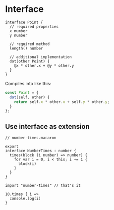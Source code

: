 # Interface

```
interface Point {
  // required properties
  x number
  y number

  // required method
  length() number

  // additional implementation
  dot(other Point) {
    @x * other.x + @y * other.y
  }
}
```

Compiles into like this:

```js
const Point = {
  dot(self, other) {
    return self.x * other.x + self.y * other.y;
  }
};

```

## Use interface as extension

```
// number-times.macaron

export
interface NumberTimes : number {
  times(block (i number) => number) {
    for var i = 0, i < this; i += 1 {
      block(i)
    }
  }
}
```

```
import "number-times" // that's it

10.times { i =>
  console.log(i)
}
```
